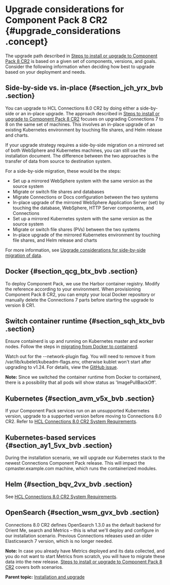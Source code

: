 # Upgrade considerations for Component Pack 8 CR2 {#upgrade_considerations .concept}

The upgrade path described in [Steps to install or upgrade to Component Pack 8 CR2](cp_install_services_tasks.md) is based on a given set of components, versions, and goals. Consider the following information when deciding how best to upgrade based on your deployment and needs.

## Side-by-side vs. in-place {#section_jch_yrx_bvb .section}

You can upgrade to HCL Connections 8.0 CR2 by doing either a side-by-side or an in-place upgrade. The approach described in [Steps to install or upgrade to Component Pack 8 CR2](cp_install_services_tasks.md) focuses on upgrading Connections 7 to 8 on the same set of machines. This involves an in-place upgrade of an existing Kubernetes environment by touching file shares, and Helm release and charts.

If your upgrade strategy requires a side-by-side migration on a mirrored set of both WebSphere and Kubernetes machines, you can still use the installation document. The difference between the two approaches is the transfer of data from source to destination system.

For a side-by-side migration, these would be the steps:

-   Set up a mirrored WebSphere system with the same version as the source system
-   Migrate or switch file shares and databases
-   Migrate Connections or Docs configuration between the two systems
-   In-place upgrade of the mirrored WebSphere Application Server \(set\) by touching the database, WebSphere, HTTP Server components, and Connections
-   Set up a mirrored Kubernetes system with the same version as the source system
-   Migrate or switch file shares \(PVs\) between the two systems
-   In-place upgrade of the mirrored Kubernetes environment by touching file shares, and Helm release and charts

For more information, see [Upgrade considerations for side-by-side migration of data](cp_upgrade_considerations_for_side_by_side_migration.md).

## Docker {#section_qcg_btx_bvb .section}

To deploy Component Pack, we use the Harbor container registry. Modify the reference according to your environment. When provisioning Component Pack 8 CR2, you can empty your local Docker repository or manually delete the Connections 7 parts before starting the upgrade to version 8 CR1.

## Switch container runtime {#section_sqh_ktx_bvb .section}

Ensure containerd is up and running on Kubernetes master and worker nodes. Follow the steps in [migrating from Docker to containerd](https://kubernetes.io/docs/tasks/administer-cluster/migrating-from-dockershim/change-runtime-containerd/).

Watch out for the --network-plugin flag. You will need to remove it from /var/lib/kubelet/kubeadm-flags.env, otherwise kublet won't start after upgrading to v1.24. For details, view the [GitHub issue](https://github.com/kubernetes/website/issues/33640).

**Note:** Since we switched the container runtime from Docker to containerd, there is a possibility that all pods will show status as 'ImagePullBackOff'.

## Kubernetes {#section_avm_v5x_bvb .section}

If your Component Pack services run on an unsupported Kubernetes version, upgrade to a supported version before moving to Connections 8.0 CR2. Refer to [HCL Connections 8.0 CR2 System Requirements](https://support.hcltechsw.com/csm?id=kb_article&sysparm_article=KB0073654).

## Kubernetes-based services {#section_ay1_5vx_bvb .section}

During the installation scenario, we will upgrade our Kubernetes stack to the newest Connections Component Pack release. This will impact the cpmaster.example.com machine, which runs the containerized modules.

## Helm {#section_bqv_2vx_bvb .section}

See [HCL Connections 8.0 CR2 System Requirements](https://support.hcltechsw.com/csm?id=kb_article&sysparm_article=KB0073654).

## OpenSearch {#section_wsm_gvx_bvb .section}

Connections 8.0 CR2 defines OpenSearch 1.3.0 as the default backend for Orient Me, search and Metrics – this is what we'll deploy and configure in our installation scenario. Previous Connections releases used an older Elasticsearch 7 version, which is no longer needed.

**Note:** In case you already have Metrics deployed and its data collected, and you do not want to start Metrics from scratch, you will have to migrate these data into the new release. [Steps to install or upgrade to Component Pack 8 CR2](cp_install_services_tasks.md) covers both scenarios.

**Parent topic:** [Installation and upgrade](../install/cp_install_upgrade_container.md)

